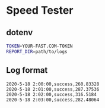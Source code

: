 # Speed Tester

## dotenv

```sh
TOKEN=YOUR-FAST.COM-TOKEN
REPORT_DIR=path/to/logs
```

## Log format

```csv
2020-5-18 2:00:00,success,260.83328
2020-5-18 2:01:00,success,287.37536
2020-5-18 2:02:00,success,316.5184
2020-5-18 2:03:00,success,282.48064
```